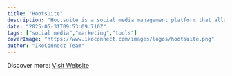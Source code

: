 ```yaml
---
title: "Hootsuite"
description: "Hootsuite is a social media management platform that allows you to schedule posts, monitor conversations, and analyze performance."
date: "2025-05-31T09:53:09.710Z"
tags: ["social media","marketing","tools"]
coverImage: "https://www.ikoconnect.com/images/logos/hootsuite.png"
author: "IkoConnect Team"
---
```


Discover more: [Visit Website](https://hootsuite.com/)
